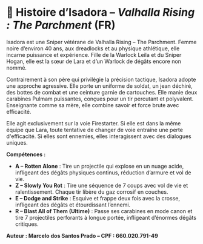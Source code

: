 # 📜 Histoire d’Isadora – *Valhalla Rising : The Parchment* (FR)

Isadora est une Sniper vétérane de Valhalla Rising – The Parchment. Femme noire d’environ 40 ans, aux dreadlocks et au physique athlétique, elle incarne puissance et expérience. Fille de la Warlock Leila et du Sniper Hogan, elle est la sœur de Lara et d’un Warlock de dégâts encore non nommé.

Contrairement à son père qui privilégie la précision tactique, Isadora adopte une approche agressive. Elle porte un uniforme de soldat, un jean déchiré, des bottes de combat et une ceinture garnie de cartouches. Elle manie deux carabines Pulmam puissantes, conçues pour un tir percutant et polyvalent. Enseignante comme sa mère, elle combine savoir et force brute avec efficacité.

Elle agit exclusivement sur la voie Firestarter. Si elle est dans la même équipe que Lara, toute tentative de changer de voie entraîne une perte d'efficacité. Si elles sont ennemies, elles interagissent avec des dialogues uniques.

**Compétences :**
- **A – Rotten Alone** : Tire un projectile qui explose en un nuage acide, infligeant des dégâts physiques continus, réduction d’armure et vol de vie.
- **Z – Slowly You Rot** : Tire une séquence de 7 coups avec vol de vie et ralentissement. Chaque tir libère du gaz corrosif en couches.
- **E – Dodge and Strike** : Esquive et frappe deux fois avec la crosse, infligeant des dégâts et étourdissant l’ennemi.
- **R – Blast All of Them (Ultime)** : Passe ses carabines en mode canon et tire 7 projectiles perforants à longue portée, infligeant d’énormes dégâts critiques.

**Auteur : Marcelo dos Santos Prado – CPF : 660.020.791-49**
